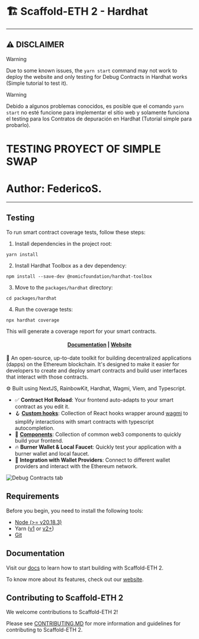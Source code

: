 # 🏗 Scaffold-ETH 2 - Hardhat

---

## ⚠️ DISCLAIMER
> [!WARNING]
> Due to some known issues, the `yarn start` command may not work to deploy the website and only testing for Debug Contracts in Hardhat works (Simple tutorial to test it).

> [!WARNING]
> Debido a algunos problemas conocidos, es posible que el comando `yarn start` no esté funcione para implementar el sitio web y solamente funciona el testing para los Contratos de depuración en Hardhat (Tutorial simple para probarlo). 

# TESTING PROYECT OF SIMPLE SWAP
# Author: FedericoS.
---
## Testing

To run smart contract coverage tests, follow these steps:

1. Install dependencies in the project root:

```
yarn install
```

2. Install Hardhat Toolbox as a dev dependency:

```
npm install --save-dev @nomicfoundation/hardhat-toolbox
```

3. Move to the `packages/hardhat` directory:

```
cd packages/hardhat
```

4. Run the coverage tests:

```
npx hardhat coverage
```

This will generate a coverage report for your smart contracts.

<h4 align="center">
  <a href="https://docs.scaffoldeth.io">Documentation</a> |
  <a href="https://scaffoldeth.io">Website</a>
</h4>

🧪 An open-source, up-to-date toolkit for building decentralized applications (dapps) on the Ethereum blockchain. It's designed to make it easier for developers to create and deploy smart contracts and build user interfaces that interact with those contracts.

⚙️ Built using NextJS, RainbowKit, Hardhat, Wagmi, Viem, and Typescript.

- ✅ **Contract Hot Reload**: Your frontend auto-adapts to your smart contract as you edit it.
- 🪝 **[Custom hooks](https://docs.scaffoldeth.io/hooks/)**: Collection of React hooks wrapper around [wagmi](https://wagmi.sh/) to simplify interactions with smart contracts with typescript autocompletion.
- 🧱 [**Components**](https://docs.scaffoldeth.io/components/): Collection of common web3 components to quickly build your frontend.
- 🔥 **Burner Wallet & Local Faucet**: Quickly test your application with a burner wallet and local faucet.
- 🔐 **Integration with Wallet Providers**: Connect to different wallet providers and interact with the Ethereum network.

![Debug Contracts tab](https://github.com/scaffold-eth/scaffold-eth-2/assets/55535804/b237af0c-5027-4849-a5c1-2e31495cccb1)

## Requirements

Before you begin, you need to install the following tools:

- [Node (>= v20.18.3)](https://nodejs.org/en/download/)
- Yarn ([v1](https://classic.yarnpkg.com/en/docs/install/) or [v2+](https://yarnpkg.com/getting-started/install))
- [Git](https://git-scm.com/downloads)

## Documentation

Visit our [docs](https://docs.scaffoldeth.io) to learn how to start building with Scaffold-ETH 2.

To know more about its features, check out our [website](https://scaffoldeth.io).

## Contributing to Scaffold-ETH 2

We welcome contributions to Scaffold-ETH 2!

Please see [CONTRIBUTING.MD](https://github.com/scaffold-eth/scaffold-eth-2/blob/main/CONTRIBUTING.md) for more information and guidelines for contributing to Scaffold-ETH 2.
